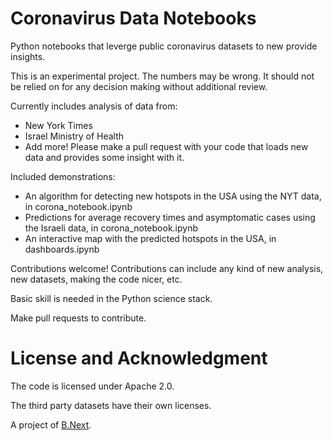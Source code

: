 # Coronavirus Data Notebooks

Python notebooks that leverge public coronavirus datasets to new provide insights.

This is an experimental project. The numbers may be wrong. It should not be relied on for any decision making without additional review.

Currently includes analysis of data from:
* New York Times
* Israel Ministry of Health
* Add more! Please make a pull request with your code that loads new data and provides some insight with it.

Included demonstrations:
* An algorithm for detecting new hotspots in the USA using the NYT data, in corona_notebook.ipynb
* Predictions for average recovery times and asymptomatic cases using the Israeli data, in corona_notebook.ipynb
* An interactive map with the predicted hotspots in the USA, in dashboards.ipynb

Contributions welcome! Contributions can include any kind of new analysis, new datasets, making the code nicer, etc.

Basic skill is needed in the Python science stack.

Make pull requests to contribute.

# License and Acknowledgment

The code is licensed under Apache 2.0.

The third party datasets have their own licenses.

A project of [B.Next](http://www.bnext.org/).